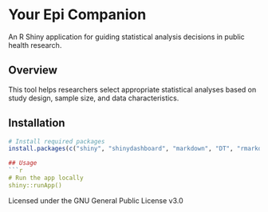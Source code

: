 # Your Epi Companion

An R Shiny application for guiding statistical analysis decisions in public health research.

## Overview
This tool helps researchers select appropriate statistical analyses based on study design, sample size, and data characteristics.

## Installation
```r
# Install required packages
install.packages(c("shiny", "shinydashboard", "markdown", "DT", "rmarkdown", "officer", "survival", "MASS"))

## Usage
```r
# Run the app locally
shiny::runApp()
```
Licensed under the GNU General Public License v3.0
